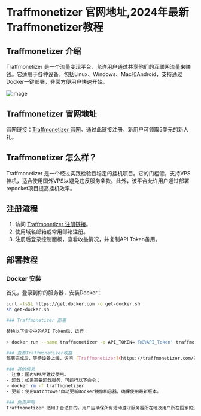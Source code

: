 # Traffmonetizer 官网地址,2024年最新Traffmonetizer教程

## Traffmonetizer 介绍
Traffmonetizer 是一个流量变现平台，允许用户通过共享他们的互联网流量来赚钱。它适用于各种设备，包括Linux、Windows、Mac和Android，支持通过Docker一键部署，非常方便用户快速开始。

![image](https://github.com/kawakamistsh/Traffmonetizer/assets/157679286/8a0342ac-0b0a-4d7d-a27f-65afe7abdbff)

## Traffmonetizer 官网地址
官网链接：[Traffmonetizer 官网](https://traffmonetizer.com/?aff=1700152)。通过此链接注册，新用户可领取5美元的新人礼。

## Traffmonetizer 怎么样？
Traffmonetizer 是一个经过实践检验且稳定的挂机项目。它的门槛低，支持VPS挂机，适合使用国外VPS以避免违反服务条款。此外，该平台允许用户通过部署repocket项目提高挂机效率。

## 注册流程
1. 访问 [Traffmonetizer 注册链接](https://traffmonetizer.com/?aff=1700152)。
2. 使用域名邮箱或常用邮箱注册。
3. 注册后登录控制面板，查看收益情况，并复制API Token备用。

## 部署教程
### Docker 安装
首先，登录到你的服务器，安装Docker：
```bash
curl -fsSL https://get.docker.com -o get-docker.sh
sh get-docker.sh

### Traffmonetizer 部署

替换以下命令中的API Token后，运行：

> docker run --name traffmonetizer -e API_TOKEN='你的API_Token' traffmonetizer/traffmonetizer:latest

### 查看Traffmonetizer收益
部署完成后，等待设备上线，访问 [Traffmonetizer](https://traffmonetizer.com/?aff=1700152) 控制面板 查看收益。

### 其他信息
- 注意：国内VPS不建议使用。
- 卸载：如果需要卸载服务，可运行以下命令：
> docker rm -f traffmonetizer
- 更新：使用Watchtower自动更新Docker镜像和容器，确保使用最新版本。

### 免责声明
Traffmonetizer 适用于合法目的。用户应确保所有活动遵守服务器所在地及用户所在国家的法律法规。作者不对任何不当使用负责。
